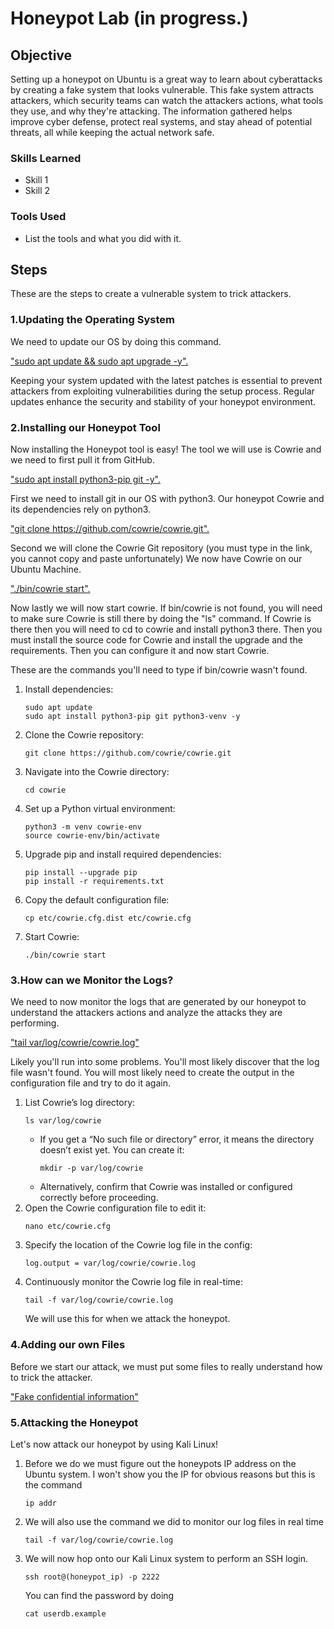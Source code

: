 # Honeypot Lab (in progress.)

## Objective

Setting up a honeypot on Ubuntu is a great way to learn about cyberattacks by creating a fake system that looks vulnerable. This fake system attracts attackers, which security teams can watch the attackers actions, what tools they use, and why they're attacking. The information gathered helps improve cyber defense, protect real systems, and stay ahead of potential threats, all while keeping the actual network safe. 

### Skills Learned


- Skill 1
- Skill 2

### Tools Used

- List the tools and what you did with it.

## Steps

These are the steps to create a vulnerable system to trick attackers.

### 1.Updating the Operating System
<p>
    We need to update our OS by doing this command.
</p>
<div>
<a href="https://postimg.cc/KKL91jtZ">
    <p>
    "sudo apt update && sudo apt upgrade -y".
    </p>
</a>
</div>
<p>
        Keeping your system updated with the latest patches is essential to prevent attackers from exploiting vulnerabilities during the setup process. Regular updates enhance the security and stability of your honeypot environment.
    </p>
</div>

### 2.Installing our Honeypot Tool
<p>
   Now installing the Honeypot tool is easy! The tool we will use is Cowrie and we need to first pull it from GitHub.
</p>
<div>
<a href="https://postimg.cc/yJQh1WNR">
    <p>
    "sudo apt install python3-pip git -y".
    </p>
</a>
<p>
        First we need to install git in our OS with python3. Our honeypot Cowrie and its dependencies rely on python3. 
    </p>
</div>
<div>
<a href="https://postimg.cc/8JMZsrzj">
    <p>
    "git clone https://github.com/cowrie/cowrie.git".
    </p>
</a>
<p>
        Second we will clone the Cowrie Git repository (you must type in the link, you cannot copy and paste unfortunately) We now have Cowrie on our Ubuntu Machine. 
    </p>
</div>
<div>
<a href="https://postimg.cc/rzhBB9cy">
    <p>
    "./bin/cowrie start".
    </p>
</a>
<p>
        Now lastly we will now start cowrie. If bin/cowrie is not found, you will need to make sure Cowrie is still there by doing the "ls" command. If Cowrie is there then you will need to cd to cowrie and install python3 there. Then you must install the source code for Cowrie and install the upgrade and the requirements. Then you can configure it and now start Cowrie. 
    </p>
    <p>These are the commands you'll need to type if bin/cowrie wasn't found.</p>
    <ol>
  <li>
    Install dependencies:
    <pre><code>sudo apt update
sudo apt install python3-pip git python3-venv -y</code></pre>
  </li>
  <li>
    Clone the Cowrie repository:
    <pre><code>git clone https://github.com/cowrie/cowrie.git</code></pre>
  </li>
  <li>
    Navigate into the Cowrie directory:
    <pre><code>cd cowrie</code></pre>
  </li>
  <li>
    Set up a Python virtual environment:
    <pre><code>python3 -m venv cowrie-env
source cowrie-env/bin/activate</code></pre>
  </li>
  <li>
    Upgrade pip and install required dependencies:
    <pre><code>pip install --upgrade pip
pip install -r requirements.txt</code></pre>
  </li>
  <li>
    Copy the default configuration file:
    <pre><code>cp etc/cowrie.cfg.dist etc/cowrie.cfg</code></pre>
  </li>
  <li>
    Start Cowrie:
    <pre><code>./bin/cowrie start</code></pre>
  </li>
</ol>
</div>

### 3.How can we Monitor the Logs?
<p>
    We need to now monitor the logs that are generated by our honeypot to understand the attackers actions and analyze the attacks they are performing.
</p>
<div>
<a href="https://postimg.cc/LhMcLjZ9">
    <p>
    "tail var/log/cowrie/cowrie.log"
    </p>
</a>
<p>
       Likely you'll run into some problems. You'll most likely discover that the log file wasn't found. You will most likely need to create the output in the configuration file and try to do it again.
    </p>
<ol>
  <li>
    List Cowrie’s log directory:
    <pre><code>ls var/log/cowrie</code></pre>
    <ul>
      <li>
        If you get a “No such file or directory” error, it means the directory doesn’t exist yet. You can create it:
        <pre><code>mkdir -p var/log/cowrie</code></pre>
      </li>
      <li>
        Alternatively, confirm that Cowrie was installed or configured correctly before proceeding.
      </li>
    </ul>
  </li>
  <li>
    Open the Cowrie configuration file to edit it:
    <pre><code>nano etc/cowrie.cfg</code></pre>
  </li>
  <li>
    Specify the location of the Cowrie log file in the config:
    <pre><code>log.output = var/log/cowrie/cowrie.log</code></pre>
  </li>
  <li>
    Continuously monitor the Cowrie log file in real-time: 
    <pre><code>tail -f var/log/cowrie/cowrie.log</code></pre>
      We will use this for when we attack the honeypot.
  </li>
</ol>
</div>

### 4.Adding our own Files
<p>
    Before we start our attack, we must put some files to really understand how to trick the attacker.
</p>
<div>
<a href="https://postimg.cc/kRDCzb3Y">
    <p>
    "Fake confidential information"
    </p>
</a>

### 5.Attacking the Honeypot
<p>
    Let's now attack our honeypot by using Kali Linux! 
</p>
<ol>
    <li>
        Before we do we must figure out the honeypots IP address on the Ubuntu system. I won't show you the IP for obvious reasons but this is the command
        <pre><code>ip addr</code></pre>
    </li>
    <li>
        We will also use the command we did to monitor our log files in real time
        <pre><code>tail -f var/log/cowrie/cowrie.log</code></pre>
    </li>
    <li>
        We will now hop onto our Kali Linux system to perform an SSH login. 
        <pre><code>ssh root@(honeypot_ip) -p 2222</code></pre>
        You can find the password by doing <pre><code>cat userdb.example</code></pre>
    </li>
    
</ol>
